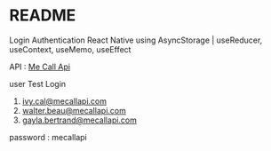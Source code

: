 # README #
Login Authentication React Native using AsyncStorage | useReducer, useContext, useMemo, useEffect

API : [Me Call Api](https://www.mecallapi.com/)

user Test Login

1. ivy.cal@mecallapi.com
2. walter.beau@mecallapi.com
3. gayla.bertrand@mecallapi.com

password : mecallapi




